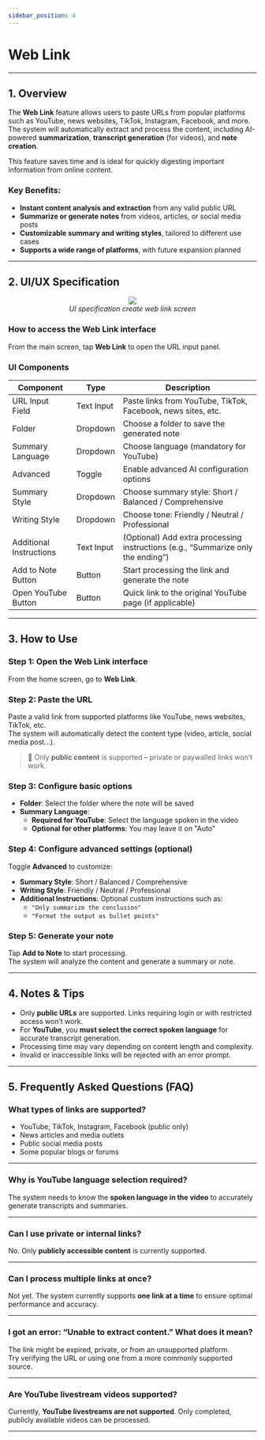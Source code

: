 ```yaml
---
sidebar_position: 4
---
```


# Web Link

---

## 1. Overview

The **Web Link** feature allows users to paste URLs from popular platforms such as YouTube, news websites, TikTok, Instagram, Facebook, and more. The system will automatically extract and process the content, including AI-powered **summarization**, **transcript generation** (for videos), and **note creation**.

This feature saves time and is ideal for quickly digesting important information from online content.

### Key Benefits:

- **Instant content analysis and extraction** from any valid public URL
- **Summarize or generate notes** from videos, articles, or social media posts
- **Customizable summary and writing styles**, tailored to different use cases
- **Supports a wide range of platforms**, with future expansion planned

---

## 2. UI/UX Specification

<p align="center">
  <img src="https://pub-661d733d32f14d8684c7617d2f2e3372.r2.dev/docs/create_web_link.png" />
  <br />
  <em>UI specification create web link screen</em>
</p>

### How to access the Web Link interface

From the main screen, tap **Web Link** to open the URL input panel.

### UI Components

| Component               | Type       | Description                                                                      |
| ----------------------- | ---------- | -------------------------------------------------------------------------------- |
| URL Input Field         | Text Input | Paste links from YouTube, TikTok, Facebook, news sites, etc.                     |
| Folder                  | Dropdown   | Choose a folder to save the generated note                                       |
| Summary Language        | Dropdown   | Choose language (mandatory for YouTube)                                          |
| Advanced                | Toggle     | Enable advanced AI configuration options                                         |
| Summary Style           | Dropdown   | Choose summary style: Short / Balanced / Comprehensive                           |
| Writing Style           | Dropdown   | Choose tone: Friendly / Neutral / Professional                                   |
| Additional Instructions | Text Input | (Optional) Add extra processing instructions (e.g., “Summarize only the ending”) |
| Add to Note Button      | Button     | Start processing the link and generate the note                                  |
| Open YouTube Button     | Button     | Quick link to the original YouTube page (if applicable)                          |

---

## 3. How to Use

### Step 1: Open the Web Link interface

From the home screen, go to **Web Link**.

### Step 2: Paste the URL

Paste a valid link from supported platforms like YouTube, news websites, TikTok, etc.  
The system will automatically detect the content type (video, article, social media post...).

> 📌 Only **public content** is supported – private or paywalled links won’t work.

### Step 3: Configure basic options

- **Folder**: Select the folder where the note will be saved
- **Summary Language**:
  - **Required for YouTube**: Select the language spoken in the video
  - **Optional for other platforms**: You may leave it on "Auto"

### Step 4: Configure advanced settings (optional)

Toggle **Advanced** to customize:

- **Summary Style**: Short / Balanced / Comprehensive
- **Writing Style**: Friendly / Neutral / Professional
- **Additional Instructions**: Optional custom instructions such as:
  - `"Only summarize the conclusion"`
  - `"Format the output as bullet points"`

### Step 5: Generate your note

Tap **Add to Note** to start processing.  
The system will analyze the content and generate a summary or note.

---

## 4. Notes & Tips

- Only **public URLs** are supported. Links requiring login or with restricted access won’t work.
- For **YouTube**, you **must select the correct spoken language** for accurate transcript generation.
- Processing time may vary depending on content length and complexity.
- Invalid or inaccessible links will be rejected with an error prompt.

---

## 5. Frequently Asked Questions (FAQ)

### What types of links are supported?

- YouTube, TikTok, Instagram, Facebook (public only)
- News articles and media outlets
- Public social media posts
- Some popular blogs or forums

---

### Why is YouTube language selection required?

The system needs to know the **spoken language in the video** to accurately generate transcripts and summaries.

---

### Can I use private or internal links?

No. Only **publicly accessible content** is currently supported.

---

### Can I process multiple links at once?

Not yet. The system currently supports **one link at a time** to ensure optimal performance and accuracy.

---

### I got an error: “Unable to extract content.” What does it mean?

The link might be expired, private, or from an unsupported platform.  
Try verifying the URL or using one from a more commonly supported source.

---

### Are YouTube livestream videos supported?

Currently, **YouTube livestreams are not supported**. Only completed, publicly available videos can be processed.

---
